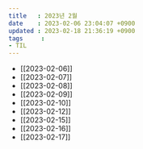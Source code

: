 ```yaml
---
title   : 2023년 2월
date    : 2023-02-06 23:04:07 +0900
updated : 2023-02-18 21:36:19 +0900
tags     : 
- TIL
---
```

- [[2023-02-06]]
- [[2023-02-07]]
- [[2023-02-08]]
- [[2023-02-09]]
- [[2023-02-10]]
- [[2023-02-12]]
- [[2023-02-15]]
- [[2023-02-16]]
- [[2023-02-17]]

